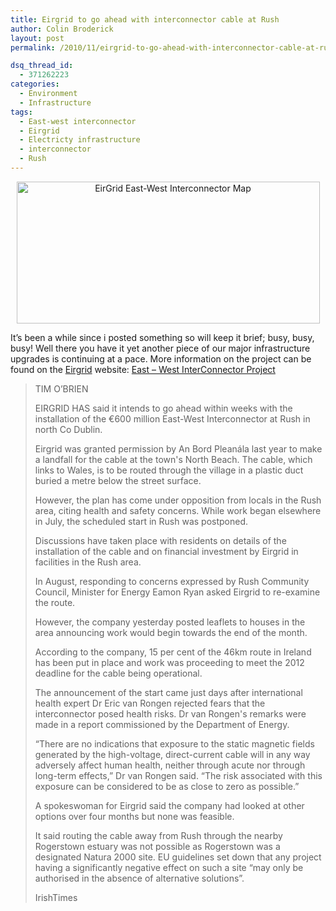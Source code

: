 ```yaml
---
title: Eirgrid to go ahead with interconnector cable at Rush
author: Colin Broderick
layout: post
permalink: /2010/11/eirgrid-to-go-ahead-with-interconnector-cable-at-rush/

dsq_thread_id:
  - 371262223
categories:
  - Environment
  - Infrastructure
tags:
  - East-west interconnector
  - Eirgrid
  - Electricty infrastructure
  - interconnector
  - Rush
---
```

<p style="text-align: center;">
  <a href="{{site.baseurl}}/wp-content/uploads/2010/11/Screen-shot-2010-11-17-at-12.02.55.png"><img class="aligncenter size-full wp-image-1081" title="EirGrid East-West Interconnector Map" src="{{site.baseurl}}/wp-content/uploads/2010/11/Screen-shot-2010-11-17-at-12.02.55.png" alt="EirGrid East-West Interconnector Map" width="485" height="227" /></a>
</p>

<p style="text-align: left;">
  <a href="{{site.baseurl}}/wp-content/uploads/2010/11/Screen-shot-2010-11-17-at-12.02.55.png"></a>It&#8217;s been a while since i posted something so will keep it brief; busy, busy, busy! Well there you have it yet another piece of our major infrastructure upgrades is continuing at a pace. More information on the project can be found on the <a href="http://www.eirgrid.com/">Eirgrid</a> website: <a href="http://www.eirgridprojects.com/projects/east-westinterconnector/overview/">East &#8211; West InterConnector Project</a>
</p>

> TIM O&#8217;BRIEN
> 
> EIRGRID HAS said it intends to go ahead within weeks with the installation of the €600 million East-West Interconnector at Rush in north Co Dublin.
> 
> Eirgrid was granted permission by An Bord Pleanála last year to make a landfall for the cable at the town's North Beach. The cable, which links to Wales, is to be routed through the village in a plastic duct buried a metre below the street surface.
> 
> However, the plan has come under opposition from locals in the Rush area, citing health and safety concerns. While work began elsewhere in July, the scheduled start in Rush was postponed.
> 
> <!--more-->Discussions have taken place with residents on details of the installation of the cable and on financial investment by Eirgrid in facilities in the Rush area.
> 
> In August, responding to concerns expressed by Rush Community Council, Minister for Energy Eamon Ryan asked Eirgrid to re-examine the route.
> 
> However, the company yesterday posted leaflets to houses in the area announcing work would begin towards the end of the month.
> 
> According to the company, 15 per cent of the 46km route in Ireland has been put in place and work was proceeding to meet the 2012 deadline for the cable being operational.
> 
> The announcement of the start came just days after international health expert Dr Eric van Rongen rejected fears that the interconnector posed health risks. Dr van Rongen's remarks were made in a report commissioned by the Department of Energy.
> 
> “There are no indications that exposure to the static magnetic fields generated by the high-voltage, direct-current cable will in any way adversely affect human health, neither through acute nor through long-term effects,” Dr van Rongen said. “The risk associated with this exposure can be considered to be as close to zero as possible.”
> 
> A spokeswoman for Eirgrid said the company had looked at other options over four months but none was feasible.
> 
> It said routing the cable away from Rush through the nearby Rogerstown estuary was not possible as Rogerstown was a designated Natura 2000 site. EU guidelines set down that any project having a significantly negative effect on such a site “may only be authorised in the absence of alternative solutions”.
> 
> IrishTimes

